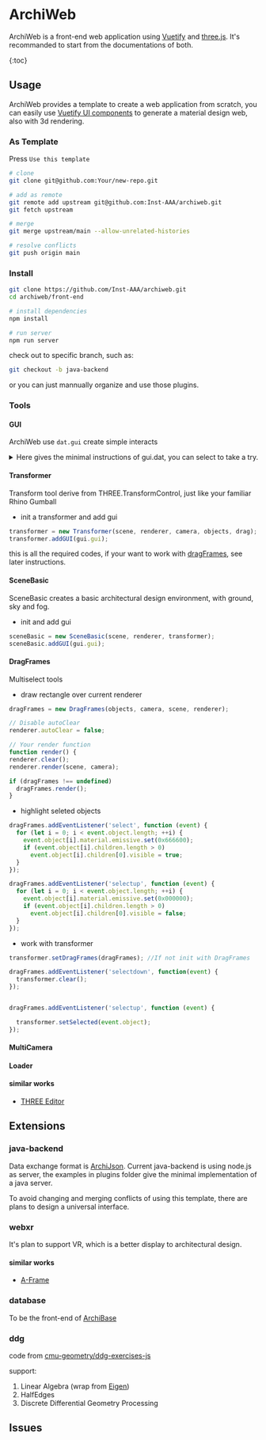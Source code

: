 # ArchiWeb
ArchiWeb is a front-end web application using [Vuetify](https://vuetifyjs.com/en/) and [three.js](https://threejs.org/). It's recommanded to start from the documentations of both.

{:toc}
## Usage
ArchiWeb provides a template to create a web application from scratch, you can easily use [Vuetify UI components](https://vuetifyjs.com/en/components/buttons/) to generate a material design web, also with 3d rendering.
### As Template
Press `Use this template`
``` bash
# clone
git clone git@github.com:Your/new-repo.git

# add as remote 
git remote add upstream git@github.com:Inst-AAA/archiweb.git
git fetch upstream

# merge
git merge upstream/main --allow-unrelated-histories

# resolve conflicts
git push origin main

```
### Install
``` bash
git clone https://github.com/Inst-AAA/archiweb.git
cd archiweb/front-end

# install dependencies
npm install

# run server
npm run server
```

check out to specific branch, such as:
``` bash
git checkout -b java-backend
```
or you can just mannually organize and use those plugins.

### Tools
#### GUI
ArchiWeb use `dat.gui` create simple interacts

<details>
  <summary> Here gives the minimal instructions of gui.dat, you can select to take a try.</summary>

``` javascript
const gui = require('@/viewers/3D/gui')
gui.initGUI();

// Add variable
const controls = new function() {
  this.variable = 0;
  this.color = 0x666600;
  this.select = 'aaa';
  this.change = true;

  this.button = function() {
    // do something
  }
}

// slider
gui.gui.add(controls, 'variable', 0, 10, 1);

// color picker
gui.gui.addColor(controls, 'color');

// select list
gui.gui.add(control, 'select', ['aaa', 'bbb', 'ccc'])

// button
gui.gui.add(button);

// Add your folder
const folder = gui.gui.addFolder('Folder name');
folder.add(controls, 'change');

// onChange and listen
gui.gui.add(controls, 'change').listen().onChange(function() {
  // do something
});
```

</details>

#### Transformer
Transform tool derive from THREE.TransformControl, just like your familiar Rhino Gumball
- init a transformer and add gui
``` javascript
transformer = new Transformer(scene, renderer, camera, objects, drag);
transformer.addGUI(gui.gui);
```
this is all the required codes, if your want to work with [dragFrames](#dragframes), see later instructions.
#### SceneBasic
SceneBasic creates a basic architectural design environment, with ground, sky and fog.
- init and add gui
``` javascript
sceneBasic = new SceneBasic(scene, renderer, transformer);
sceneBasic.addGUI(gui.gui);
```

#### DragFrames
Multiselect tools
- draw rectangle over current renderer
```javascript
dragFrames = new DragFrames(objects, camera, scene, renderer);

// Disable autoClear
renderer.autoClear = false;

// Your render function
function render() {
renderer.clear();
renderer.render(scene, camera);

if (dragFrames !== undefined)
  dragFrames.render();
}

```

- highlight seleted objects
``` javascript
dragFrames.addEventListener('select', function (event) {
  for (let i = 0; i < event.object.length; ++i) {
    event.object[i].material.emissive.set(0x666600);
    if (event.object[i].children.length > 0)
      event.object[i].children[0].visible = true;
  }
});

dragFrames.addEventListener('selectup', function (event) {
  for (let i = 0; i < event.object.length; ++i) {
    event.object[i].material.emissive.set(0x000000);
    if (event.object[i].children.length > 0)
      event.object[i].children[0].visible = false;
  }
});
```
- work with transformer
``` javascript
transformer.setDragFrames(dragFrames); //If not init with DragFrames

dragFrames.addEventListener('selectdown', function(event) {
  transformer.clear();
});


dragFrames.addEventListener('selectup', function (event) {

  transformer.setSelected(event.object);
});

```

#### MultiCamera

#### Loader
#### similar works
- [THREE Editor](https://threejs.org/editor/)
## Extensions
### java-backend
Data exchange format is [ArchiJson](https://github.com/Inst-AAA/archijson).
Current java-backend is using node.js as server, the examples in plugins folder give the minimal implementation of a java server.

To avoid changing and merging conflicts of using this template, there are plans to design a universal interface.
### webxr
It's plan to support VR, which is a better display to architectural design.
#### similar works
- [A-Frame](https://aframe.io/)

### database
To be the front-end of [ArchiBase](https://github.com/Inst-AAA/archibase)

### ddg
code from [cmu-geometry/ddg-exercises-js](https://github.com/cmu-geometry/ddg-exercises-js) 

support:  
1. Linear Algebra (wrap from [Eigen](https://eigen.tuxfamily.org/))
2. HalfEdges
3. Discrete Differential Geometry Processing

## Issues
